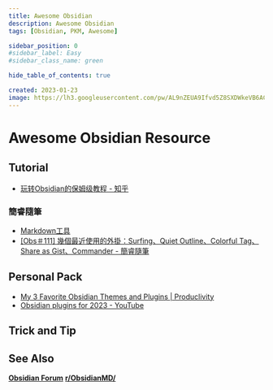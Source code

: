 ```yaml
---
title: Awesome Obsidian
description: Awesome Obsidian
tags: [Obsidian, PKM, Awesome]

sidebar_position: 0
#sidebar_label: Easy
#sidebar_class_name: green

hide_table_of_contents: true

created: 2023-01-23
image: https://lh3.googleusercontent.com/pw/AL9nZEUA9Ifvd5Z8SXDWkeVB6AC4MPGwnXaL6kBXNPoXwOQQ2jOcZ1Jw_0p8TKK8C3ZX0e67_FOY15eDrm7aaXSQJcKtoUzC80SAQEHsaBy6qS2AqNNs5VUFNXBKm439y_1wkvmDl-PnL8ReojnIumNlEvOXBg=w800-no?authuser=0
---
```


Awesome Obsidian Resource
=========================

Tutorial
--------

- [玩转Obsidian的保姆级教程 - 知乎](https://www.zhihu.com/column/c_1413472005866266624)

### 簡睿隨筆 ###

- [Markdown工具](https://jdev.tw/blog/category/software-and-tools/markdown工具)
- [[Obs＃111] 幾個最近使用的外掛：Surfing、Quiet Outline、Colorful Tag、Share as Gist、Commander - 簡睿隨筆](https://jdev.tw/blog/7967/obsidian-5-plugins-recommended?utm_source=pocket_saves)


Personal Pack
-------------

- [My 3 Favorite Obsidian Themes and Plugins | Produclivity](https://medium.com/produclivity/my-3-favourite-obsidian-themes-and-most-useful-plug-ins-e130aba1103a)
- [Obsidian plugins for 2023 - YouTube](https://www.youtube.com/watch?v=kF5Tfuqan3s)


Trick and Tip
-------------



See Also
--------

__[Obsidian Forum](https://forum.obsidian.md/)__
__[r/ObsidianMD/](https://www.reddit.com/r/ObsidianMD/)__


